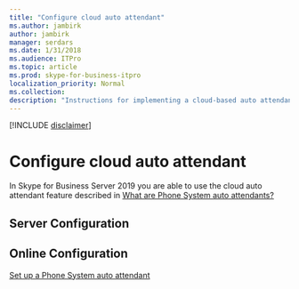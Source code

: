 ```yaml
---
title: "Configure cloud auto attendant"
ms.author: jambirk
author: jambirk
manager: serdars
ms.date: 1/31/2018
ms.audience: ITPro
ms.topic: article
ms.prod: skype-for-business-itpro
localization_priority: Normal
ms.collection: 
description: "Instructions for implementing a cloud-based auto attendant for voicemail."
---
```

<!-- Francois Doremieux  -->
[!INCLUDE [disclaimer](../disclaimer.md)]

# Configure cloud auto attendant

In Skype for Business Server 2019 you are able to use the cloud auto attendant feature described in [What are Phone System auto attendants?](../../SfbOnline/what-is-phone-system-in-office-365/what-are-phone-system-auto-attendants.md)

## Server Configuration


## Online Configuration

[Set up a Phone System auto attendant](../../SfbOnline/what-is-phone-system-in-office-365/set-up-a-phone-system-auto-attendant.md)


